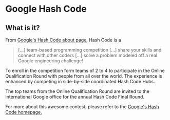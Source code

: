# Google Hash Code


## What is it?

From [Google's Hash Code about page](https://codingcompetitions.withgoogle.com/hashcode/about), Hash Code is a

> [...] team-based programming competition [...] share your skills and connect with other coders [...] solve a problem modeled off a real Google engineering challenge!


To enroll in the competition form teams of 2 to 4 to participate in the Online Qualification Round with people from all over the world. The experience is enhanced by competing in side-by-side coordinated Hash Code Hubs.

The top teams from the Online Qualification Round are invited to the international Google office for the annual Hash Code Final Round.

For more about this awesome contest, please refer to the [Google's Hash Code homepage.](https://codingcompetitions.withgoogle.com/hashcode/)
